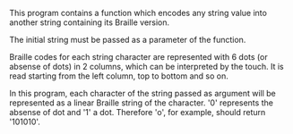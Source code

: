 This program contains a function which encodes any string value into another string containing its Braille version.

The initial string must be passed as a parameter of the function.

Braille codes for each string character are represented with 6 dots (or absense of dots) in 2 columns, which can be interpreted by the touch. It is read starting from the left column, top to bottom and so on.

In this program, each character of the string passed as argument will be represented as a linear Braille string of the character. '0' represents the absense of dot and '1' a dot. Therefore 'o', for example, should return '101010'.
